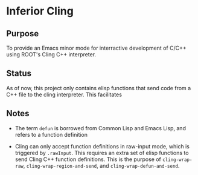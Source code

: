Inferior Cling
==============

Purpose
-------

To provide an Emacs minor mode for interractive development of C/C++ using ROOT's Cling C++ interpreter.

Status
------

As of now, this project only contains elisp functions that send code from a C++ file to the cling interpreter. This facilitates

Notes
-----
* The term `defun` is borrowed from Common Lisp and Emacs Lisp, and refers to a function definition

* Cling can only accept function definitions in raw-input mode, which is triggered by `.rawInput`. This requires an extra set of elisp functions to send Cling C++ function definitions. This is the purpose of `cling-wrap-raw`, `cling-wrap-region-and-send`, and `cling-wrap-defun-and-send`.
